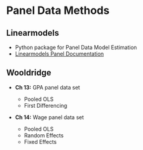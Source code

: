 # Panel Data Methods

## Linearmodels
- Python package for Panel Data Model Estimation
- [Linearmodels Panel Documentation](https://bashtage.github.io/linearmodels/panel/index.html)

## Wooldridge
- **Ch 13:** GPA panel data set
  + Pooled OLS
  + First Differencing  
 
- **Ch 14:** Wage panel data set
  + Pooled OLS
  + Random Effects
  + Fixed Effects
  
